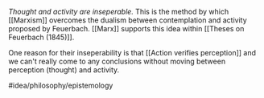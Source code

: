*Thought and activity are inseperable.* This is the method by which [[Marxism]] overcomes the dualism between contemplation and activity proposed by Feuerbach. [[Marx]] supports this idea within [[Theses on Feuerbach (1845)]]. 

One reason for their inseperability is that [[Action verifies perception]] and we can't really come to any conclusions without moving between perception (thought) and activity. 

#idea/philosophy/epistemology 